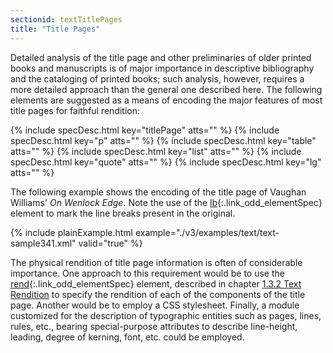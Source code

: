 ```yaml
---
sectionid: textTitlePages
title: "Title Pages"
---
```




Detailed analysis of the title page and other preliminaries of older printed books
and
manuscripts is of major importance in descriptive bibliography and the cataloging
of printed
books; such analysis, however, requires a more detailed approach than the general
one
described here. The following elements are suggested as a means of encoding the major
features of most title pages for faithful rendition:



{% include specDesc.html key="titlePage" atts="" %}
{% include specDesc.html key="p" atts="" %}
{% include specDesc.html key="table" atts="" %}
{% include specDesc.html key="list" atts="" %}
{% include specDesc.html key="quote" atts="" %}
{% include specDesc.html key="lg" atts="" %}



The following example shows the encoding of the title page of Vaughan Williams' *On
Wenlock Edge*. Note the use of the [lb](/v3/elements/lb.html){:.link_odd_elementSpec} element to mark the
line breaks present in the original.

{% include plainExample.html example="./v3/examples/text/text-sample341.xml" valid="true" %}

The physical rendition of title page information is often of considerable importance.
One
approach to this requirement would be to use the [rend](/v3/elements/rend.html){:.link_odd_elementSpec} element,
described in chapter <a class="link_ptr" title="Text Rendition" href="/v3/guidelines/shared.html#sharedTextRendition">1.3.2 Text Rendition</a> to specify the rendition of each
of the components of the title page. Another would be to employ a CSS stylesheet.
Finally, a
module customized for the description of typographic entities such as pages, lines,
rules,
etc., bearing special-purpose attributes to describe line-height, leading, degree
of
kerning, font, etc. could be employed.



